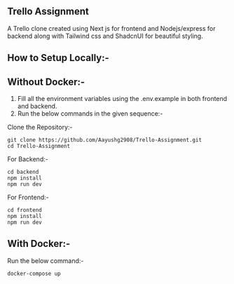 ## Trello Assignment
A Trello clone created using Next js for frontend and Nodejs/express for backend along with Tailwind css and ShadcnUI for beautiful styling.

## How to Setup Locally:-

## Without Docker:-
1. Fill all the environment variables using the .env.example in both frontend and backend.
2. Run the below commands in the given sequence:-

Clone the Repository:-
```
git clone https://github.com/Aayushg2908/Trello-Assignment.git
cd Trello-Assignment
```

For Backend:-
```
cd backend
npm install
npm run dev
```

For Frontend:-
```
cd frontend
npm install
npm run dev
```

## With Docker:-
Run the below command:-
```
docker-compose up
```
